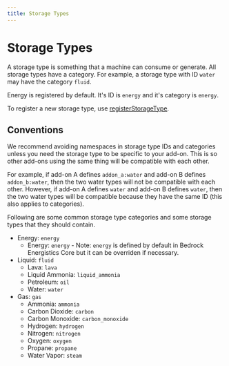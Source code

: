 ```yaml
---
title: Storage Types
---
```


# Storage Types

A storage type is something that a machine can consume or generate. All storage types have a category. For example, a storage type with ID `water` may have the category `fluid`.

Energy is registered by default. It's ID is `energy` and it's category is `energy`.

To register a new storage type, use [registerStorageType](#).

## Conventions

We recommend avoiding namespaces in storage type IDs and categories unless you need the storage type to be specific to your add-on. This is so other add-ons using the same thing will be compatible with each other.

For example, if add-on A defines `addon_a:water` and add-on B defines `addon_b:water`, then the two water types will not be compatible with each other. However, if add-on A defines `water` and add-on B defines `water`, then the two water types will be compatible because they have the same ID (this also applies to categories).

Following are some common storage type categories and some storage types that they should contain.

- Energy: `energy`
  - Energy: `energy` - Note: `energy` is defined by default in Bedrock Energistics Core but it can be overriden if necessary.
- Liquid: `fluid`
  - Lava: `lava`
  - Liquid Ammonia: `liquid_ammonia`
  - Petroleum: `oil`
  - Water: `water`
- Gas: `gas`
  - Ammonia: `ammonia`
  - Carbon Dioxide: `carbon`
  - Carbon Monoxide: `carbon_monoxide`
  - Hydrogen: `hydrogen`
  - Nitrogen: `nitrogen`
  - Oxygen: `oxygen`
  - Propane: `propane`
  - Water Vapor: `steam`
